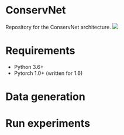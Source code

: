 # ConservNet
Repository for the ConservNet architecture.
<img src="./ConservNet.pvg">

# Requirements
- Python 3.6+
- Pytorch 1.0+ (written for 1.6)

# Data generation

# Run experiments
